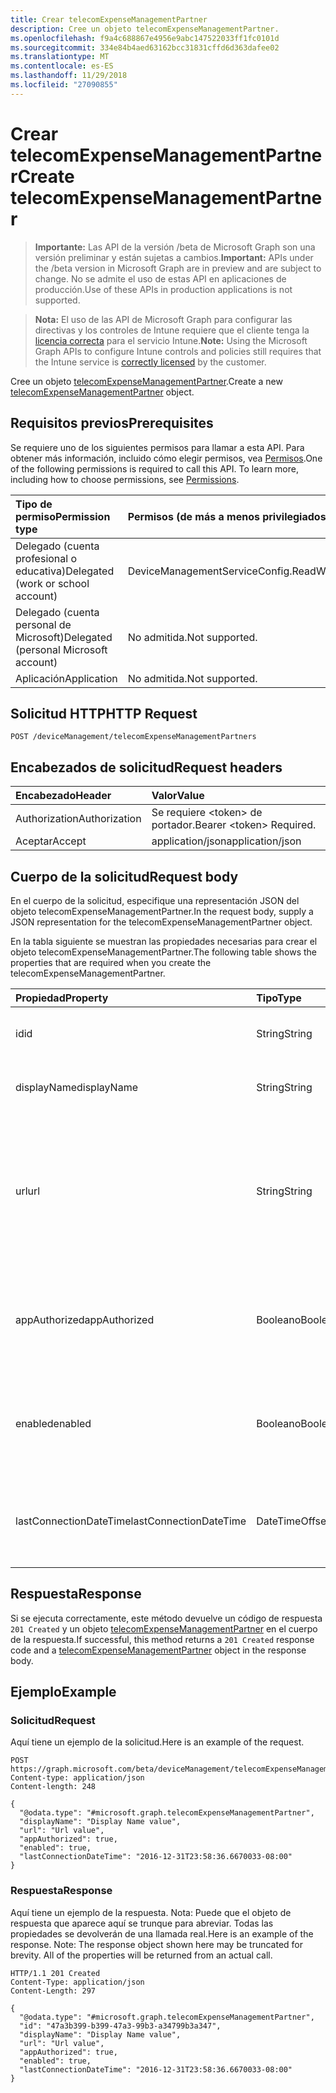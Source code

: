 ```yaml
---
title: Crear telecomExpenseManagementPartner
description: Cree un objeto telecomExpenseManagementPartner.
ms.openlocfilehash: f9a4c688867e4956e9abc147522033ff1fc0101d
ms.sourcegitcommit: 334e84b4aed63162bcc31831cffd6d363dafee02
ms.translationtype: MT
ms.contentlocale: es-ES
ms.lasthandoff: 11/29/2018
ms.locfileid: "27090855"
---
```

# <a name="create-telecomexpensemanagementpartner"></a><span data-ttu-id="fbcd9-103">Crear telecomExpenseManagementPartner</span><span class="sxs-lookup"><span data-stu-id="fbcd9-103">Create telecomExpenseManagementPartner</span></span>

> <span data-ttu-id="fbcd9-104">**Importante:** Las API de la versión /beta de Microsoft Graph son una versión preliminar y están sujetas a cambios.</span><span class="sxs-lookup"><span data-stu-id="fbcd9-104">**Important:** APIs under the /beta version in Microsoft Graph are in preview and are subject to change.</span></span> <span data-ttu-id="fbcd9-105">No se admite el uso de estas API en aplicaciones de producción.</span><span class="sxs-lookup"><span data-stu-id="fbcd9-105">Use of these APIs in production applications is not supported.</span></span>

> <span data-ttu-id="fbcd9-106">**Nota:** El uso de las API de Microsoft Graph para configurar las directivas y los controles de Intune requiere que el cliente tenga la [licencia correcta](https://go.microsoft.com/fwlink/?linkid=839381) para el servicio Intune.</span><span class="sxs-lookup"><span data-stu-id="fbcd9-106">**Note:** Using the Microsoft Graph APIs to configure Intune controls and policies still requires that the Intune service is [correctly licensed](https://go.microsoft.com/fwlink/?linkid=839381) by the customer.</span></span>

<span data-ttu-id="fbcd9-107">Cree un objeto [telecomExpenseManagementPartner](../resources/intune-tem-telecomexpensemanagementpartner.md).</span><span class="sxs-lookup"><span data-stu-id="fbcd9-107">Create a new [telecomExpenseManagementPartner](../resources/intune-tem-telecomexpensemanagementpartner.md) object.</span></span>
## <a name="prerequisites"></a><span data-ttu-id="fbcd9-108">Requisitos previos</span><span class="sxs-lookup"><span data-stu-id="fbcd9-108">Prerequisites</span></span>
<span data-ttu-id="fbcd9-p102">Se requiere uno de los siguientes permisos para llamar a esta API. Para obtener más información, incluido cómo elegir permisos, vea [Permisos](/graph/permissions-reference).</span><span class="sxs-lookup"><span data-stu-id="fbcd9-p102">One of the following permissions is required to call this API. To learn more, including how to choose permissions, see [Permissions](/graph/permissions-reference).</span></span>

|<span data-ttu-id="fbcd9-111">Tipo de permiso</span><span class="sxs-lookup"><span data-stu-id="fbcd9-111">Permission type</span></span>|<span data-ttu-id="fbcd9-112">Permisos (de más a menos privilegiados)</span><span class="sxs-lookup"><span data-stu-id="fbcd9-112">Permissions (from most to least privileged)</span></span>|
|:---|:---|
|<span data-ttu-id="fbcd9-113">Delegado (cuenta profesional o educativa)</span><span class="sxs-lookup"><span data-stu-id="fbcd9-113">Delegated (work or school account)</span></span>|<span data-ttu-id="fbcd9-114">DeviceManagementServiceConfig.ReadWrite.All</span><span class="sxs-lookup"><span data-stu-id="fbcd9-114">DeviceManagementServiceConfig.ReadWrite.All</span></span>|
|<span data-ttu-id="fbcd9-115">Delegado (cuenta personal de Microsoft)</span><span class="sxs-lookup"><span data-stu-id="fbcd9-115">Delegated (personal Microsoft account)</span></span>|<span data-ttu-id="fbcd9-116">No admitida.</span><span class="sxs-lookup"><span data-stu-id="fbcd9-116">Not supported.</span></span>|
|<span data-ttu-id="fbcd9-117">Aplicación</span><span class="sxs-lookup"><span data-stu-id="fbcd9-117">Application</span></span>|<span data-ttu-id="fbcd9-118">No admitida.</span><span class="sxs-lookup"><span data-stu-id="fbcd9-118">Not supported.</span></span>|

## <a name="http-request"></a><span data-ttu-id="fbcd9-119">Solicitud HTTP</span><span class="sxs-lookup"><span data-stu-id="fbcd9-119">HTTP Request</span></span>
<!-- {
  "blockType": "ignored"
}
-->
``` http
POST /deviceManagement/telecomExpenseManagementPartners
```

## <a name="request-headers"></a><span data-ttu-id="fbcd9-120">Encabezados de solicitud</span><span class="sxs-lookup"><span data-stu-id="fbcd9-120">Request headers</span></span>
|<span data-ttu-id="fbcd9-121">Encabezado</span><span class="sxs-lookup"><span data-stu-id="fbcd9-121">Header</span></span>|<span data-ttu-id="fbcd9-122">Valor</span><span class="sxs-lookup"><span data-stu-id="fbcd9-122">Value</span></span>|
|:---|:---|
|<span data-ttu-id="fbcd9-123">Authorization</span><span class="sxs-lookup"><span data-stu-id="fbcd9-123">Authorization</span></span>|<span data-ttu-id="fbcd9-124">Se requiere &lt;token&gt; de portador.</span><span class="sxs-lookup"><span data-stu-id="fbcd9-124">Bearer &lt;token&gt; Required.</span></span>|
|<span data-ttu-id="fbcd9-125">Aceptar</span><span class="sxs-lookup"><span data-stu-id="fbcd9-125">Accept</span></span>|<span data-ttu-id="fbcd9-126">application/json</span><span class="sxs-lookup"><span data-stu-id="fbcd9-126">application/json</span></span>|

## <a name="request-body"></a><span data-ttu-id="fbcd9-127">Cuerpo de la solicitud</span><span class="sxs-lookup"><span data-stu-id="fbcd9-127">Request body</span></span>
<span data-ttu-id="fbcd9-128">En el cuerpo de la solicitud, especifique una representación JSON del objeto telecomExpenseManagementPartner.</span><span class="sxs-lookup"><span data-stu-id="fbcd9-128">In the request body, supply a JSON representation for the telecomExpenseManagementPartner object.</span></span>

<span data-ttu-id="fbcd9-129">En la tabla siguiente se muestran las propiedades necesarias para crear el objeto telecomExpenseManagementPartner.</span><span class="sxs-lookup"><span data-stu-id="fbcd9-129">The following table shows the properties that are required when you create the telecomExpenseManagementPartner.</span></span>

|<span data-ttu-id="fbcd9-130">Propiedad</span><span class="sxs-lookup"><span data-stu-id="fbcd9-130">Property</span></span>|<span data-ttu-id="fbcd9-131">Tipo</span><span class="sxs-lookup"><span data-stu-id="fbcd9-131">Type</span></span>|<span data-ttu-id="fbcd9-132">Descripción</span><span class="sxs-lookup"><span data-stu-id="fbcd9-132">Description</span></span>|
|:---|:---|:---|
|<span data-ttu-id="fbcd9-133">id</span><span class="sxs-lookup"><span data-stu-id="fbcd9-133">id</span></span>|<span data-ttu-id="fbcd9-134">String</span><span class="sxs-lookup"><span data-stu-id="fbcd9-134">String</span></span>|<span data-ttu-id="fbcd9-135">Identificador único del partner de TEM.</span><span class="sxs-lookup"><span data-stu-id="fbcd9-135">Unique identifier of the TEM partner.</span></span>|
|<span data-ttu-id="fbcd9-136">displayName</span><span class="sxs-lookup"><span data-stu-id="fbcd9-136">displayName</span></span>|<span data-ttu-id="fbcd9-137">String</span><span class="sxs-lookup"><span data-stu-id="fbcd9-137">String</span></span>|<span data-ttu-id="fbcd9-138">Nombre para mostrar del partner de TEM.</span><span class="sxs-lookup"><span data-stu-id="fbcd9-138">Display name of the TEM partner.</span></span>|
|<span data-ttu-id="fbcd9-139">url</span><span class="sxs-lookup"><span data-stu-id="fbcd9-139">url</span></span>|<span data-ttu-id="fbcd9-140">String</span><span class="sxs-lookup"><span data-stu-id="fbcd9-140">String</span></span>|<span data-ttu-id="fbcd9-141">Dirección URL del panel de control administrativo del partner de TEM, donde un administrador puede configurar el servicio de su TEM.</span><span class="sxs-lookup"><span data-stu-id="fbcd9-141">URL of the TEM partner's administrative control panel, where an administrator can configure their TEM service.</span></span>|
|<span data-ttu-id="fbcd9-142">appAuthorized</span><span class="sxs-lookup"><span data-stu-id="fbcd9-142">appAuthorized</span></span>|<span data-ttu-id="fbcd9-143">Booleano</span><span class="sxs-lookup"><span data-stu-id="fbcd9-143">Boolean</span></span>|<span data-ttu-id="fbcd9-144">Si se ha autorizado a la aplicación de AAD del partner para que obtenga acceso a Intune.</span><span class="sxs-lookup"><span data-stu-id="fbcd9-144">Whether the partner's AAD app has been authorized to access Intune.</span></span>|
|<span data-ttu-id="fbcd9-145">enabled</span><span class="sxs-lookup"><span data-stu-id="fbcd9-145">enabled</span></span>|<span data-ttu-id="fbcd9-146">Booleano</span><span class="sxs-lookup"><span data-stu-id="fbcd9-146">Boolean</span></span>|<span data-ttu-id="fbcd9-147">Si la conexión de Intune al servicio de TEM está habilitada o deshabilitada.</span><span class="sxs-lookup"><span data-stu-id="fbcd9-147">Whether Intune's connection to the TEM service is currently enabled or disabled.</span></span>|
|<span data-ttu-id="fbcd9-148">lastConnectionDateTime</span><span class="sxs-lookup"><span data-stu-id="fbcd9-148">lastConnectionDateTime</span></span>|<span data-ttu-id="fbcd9-149">DateTimeOffset</span><span class="sxs-lookup"><span data-stu-id="fbcd9-149">DateTimeOffset</span></span>|<span data-ttu-id="fbcd9-150">Marca de tiempo de la última solicitud enviada a Intune por el partner de TEM.</span><span class="sxs-lookup"><span data-stu-id="fbcd9-150">Timestamp of the last request sent to Intune by the TEM partner.</span></span>|



## <a name="response"></a><span data-ttu-id="fbcd9-151">Respuesta</span><span class="sxs-lookup"><span data-stu-id="fbcd9-151">Response</span></span>
<span data-ttu-id="fbcd9-152">Si se ejecuta correctamente, este método devuelve un código de respuesta `201 Created` y un objeto [telecomExpenseManagementPartner](../resources/intune-tem-telecomexpensemanagementpartner.md) en el cuerpo de la respuesta.</span><span class="sxs-lookup"><span data-stu-id="fbcd9-152">If successful, this method returns a `201 Created` response code and a [telecomExpenseManagementPartner](../resources/intune-tem-telecomexpensemanagementpartner.md) object in the response body.</span></span>

## <a name="example"></a><span data-ttu-id="fbcd9-153">Ejemplo</span><span class="sxs-lookup"><span data-stu-id="fbcd9-153">Example</span></span>
### <a name="request"></a><span data-ttu-id="fbcd9-154">Solicitud</span><span class="sxs-lookup"><span data-stu-id="fbcd9-154">Request</span></span>
<span data-ttu-id="fbcd9-155">Aquí tiene un ejemplo de la solicitud.</span><span class="sxs-lookup"><span data-stu-id="fbcd9-155">Here is an example of the request.</span></span>
``` http
POST https://graph.microsoft.com/beta/deviceManagement/telecomExpenseManagementPartners
Content-type: application/json
Content-length: 248

{
  "@odata.type": "#microsoft.graph.telecomExpenseManagementPartner",
  "displayName": "Display Name value",
  "url": "Url value",
  "appAuthorized": true,
  "enabled": true,
  "lastConnectionDateTime": "2016-12-31T23:58:36.6670033-08:00"
}
```

### <a name="response"></a><span data-ttu-id="fbcd9-156">Respuesta</span><span class="sxs-lookup"><span data-stu-id="fbcd9-156">Response</span></span>
<span data-ttu-id="fbcd9-p103">Aquí tiene un ejemplo de la respuesta. Nota: Puede que el objeto de respuesta que aparece aquí se trunque para abreviar. Todas las propiedades se devolverán de una llamada real.</span><span class="sxs-lookup"><span data-stu-id="fbcd9-p103">Here is an example of the response. Note: The response object shown here may be truncated for brevity. All of the properties will be returned from an actual call.</span></span>
``` http
HTTP/1.1 201 Created
Content-Type: application/json
Content-Length: 297

{
  "@odata.type": "#microsoft.graph.telecomExpenseManagementPartner",
  "id": "47a3b399-b399-47a3-99b3-a34799b3a347",
  "displayName": "Display Name value",
  "url": "Url value",
  "appAuthorized": true,
  "enabled": true,
  "lastConnectionDateTime": "2016-12-31T23:58:36.6670033-08:00"
}
```





